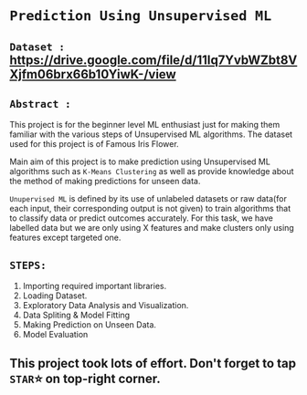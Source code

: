 # `Prediction Using Unsupervised ML`

## `Dataset :` https://drive.google.com/file/d/11Iq7YvbWZbt8VXjfm06brx66b10YiwK-/view

## `Abstract :` 

This project is for the beginner level ML enthusiast just for making them familiar with the various steps of Unsupervised ML algorithms. The dataset used
for this project is of Famous Iris Flower. 

Main aim of this project is to make prediction using Unsupervised ML algorithms such as `K-Means Clustering` 
 as well as provide knowledge about the method of making predictions for unseen data.

`Unupervised ML` is defined by its use of unlabeled datasets or raw data(for each input, their corresponding output is not given) to train algorithms that to classify data or predict outcomes accurately. For this task, we have labelled data but we are only using X features and make clusters only using features except targeted one.

## `STEPS: `

  1) Importing required important libraries.
  2) Loading Dataset.
  3) Exploratory Data Analysis and Visualization.
  4) Data Spliting  & Model Fitting
  5) Making Prediction on Unseen Data.
  6) Model Evaluation     

## This project took lots of effort. Don't forget to tap `STAR`⭐ on top-right corner.
                     
